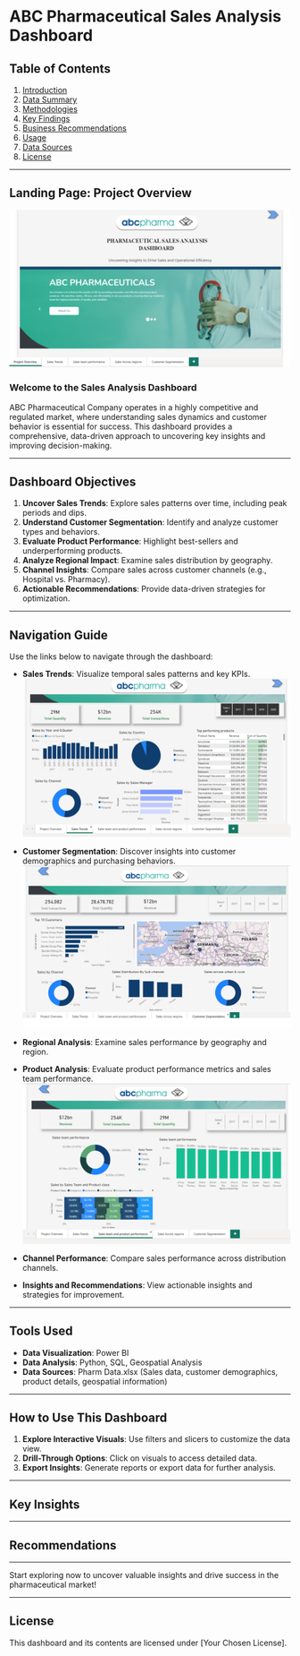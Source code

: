 # ABC Pharmaceutical Sales Analysis Dashboard

## Table of Contents

1. [Introduction](#landing-page-project-overview)
2. [Data Summary](#tools-used)
3. [Methodologies](#how-to-use-this-dashboard)
4. [Key Findings](#key-insights)
5. [Business Recommendations](#recommendations)
6. [Usage](#how-to-use-this-dashboard)
7. [Data Sources](#tools-used)
8. [License](#license)

---

## Landing Page: Project Overview

![Project Overview](https://github.com/calua-83/Abc-Sales-Dashboard/blob/main/ABC%20Pharm%20project%20overview.png?raw=true)

### Welcome to the Sales Analysis Dashboard

ABC Pharmaceutical Company operates in a highly competitive and regulated market, where understanding sales dynamics and customer behavior is essential for success. This dashboard provides a comprehensive, data-driven approach to uncovering key insights and improving decision-making.

---

## Dashboard Objectives

1. **Uncover Sales Trends**: Explore sales patterns over time, including peak periods and dips.
2. **Understand Customer Segmentation**: Identify and analyze customer types and behaviors.
3. **Evaluate Product Performance**: Highlight best-sellers and underperforming products.
4. **Analyze Regional Impact**: Examine sales distribution by geography.
5. **Channel Insights**: Compare sales across customer channels (e.g., Hospital vs. Pharmacy).
6. **Actionable Recommendations**: Provide data-driven strategies for optimization.

---

## Navigation Guide

Use the links below to navigate through the dashboard:

- **Sales Trends**: Visualize temporal sales patterns and key KPIs.
  ![Sales Trends](https://github.com/calua-83/Abc-Sales-Dashboard/blob/main/ABC_pharma_%20saletrends.png?raw=true)

- **Customer Segmentation**: Discover insights into customer demographics and purchasing behaviors.
  ![Customer Segmentation](https://github.com/calua-83/Abc-Sales-Dashboard/blob/main/Customer_segment.png?raw=true)

- **Regional Analysis**: Examine sales performance by geography and region.

- **Product Analysis**: Evaluate product performance metrics and sales team performance.
  ![Product Analysis](https://github.com/calua-83/Abc-Sales-Dashboard/blob/main/sales%20team%20and%20product%20performance.png?raw=true)

- **Channel Performance**: Compare sales performance across distribution channels.

- **Insights and Recommendations**: View actionable insights and strategies for improvement.

---

## Tools Used

- **Data Visualization**: Power BI
- **Data Analysis**: Python, SQL, Geospatial Analysis
- **Data Sources**: Pharm Data.xlsx (Sales data, customer demographics, product details, geospatial information)

---

## How to Use This Dashboard

1. **Explore Interactive Visuals**: Use filters and slicers to customize the data view.
2. **Drill-Through Options**: Click on visuals to access detailed data.
3. **Export Insights**: Generate reports or export data for further analysis.

---

## Key Insights


---

## Recommendations



---

Start exploring now to uncover valuable insights and drive success in the pharmaceutical market!

---

## License

This dashboard and its contents are licensed under [Your Chosen License].
